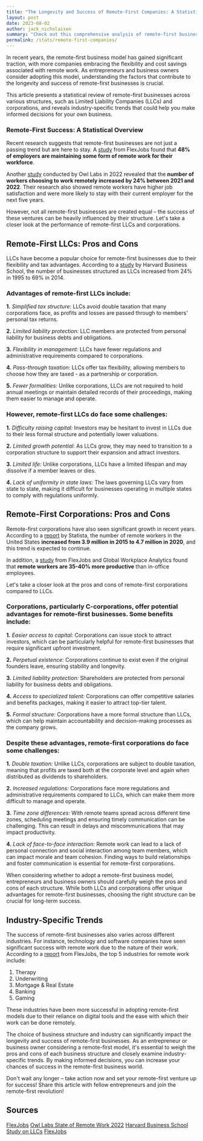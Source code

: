 ```yaml
---
title: "The Longevity and Success of Remote-First Companies: A Statistical Review by Structure"
layout: post
date: 2023-08-02
author: jack_nicholaisen
summary: "Check out this comprehensive analysis of remote-first businesses, their structures, and the key factors influencing their success. Whether you're an entrepreneur or a business owner, you'll gain valuable insights and industry-specific trends that could make all the difference for your remote-first venture. Don't miss out on this opportunity to learn from the latest data – read on and unlock the secrets to thriving in the remote-first business world!"
permalink: /stats/remote-first-companies/
---
```


In recent years, the remote-first business model has gained significant traction, with more companies embracing the flexibility and cost savings associated with remote work. As entrepreneurs and business owners consider adopting this model, understanding the factors that contribute to the longevity and success of remote-first businesses is crucial. 

This article presents a statistical review of remote-first businesses across various structures, such as Limited Liability Companies (LLCs) and corporations, and reveals industry-specific trends that could help you make informed decisions for your own business.

### Remote-First Success: A Statistical Overview

Recent research suggests that remote-first businesses are not just a passing trend but are here to stay. A [study](https://www.flexjobs.com/blog/post/remote-work-statistics/) from FlexJobs found that **48% of employers are maintaining some form of remote work for their workforce**.

Another [study](https://www.owllabs.com/state-of-remote-work/2022) conducted by Owl Labs in 2022 revealed that the **number of workers choosing to work remotely increased by 24% between 2021 and 2022**. Their research also showed remote workers have higher job satisfaction and were more likely to stay with their current employer for the next five years.

However, not all remote-first businesses are created equal – the success of these ventures can be heavily influenced by their structure. Let's take a closer look at the performance of remote-first LLCs and corporations.

## Remote-First LLCs: Pros and Cons

LLCs have become a popular choice for remote-first businesses due to their flexibility and tax advantages. According to a [study](https://papers.ssrn.com/sol3/papers.cfm?abstract_id=2951158) by Harvard Business School, the number of businesses structured as LLCs increased from 24% in 1995 to 69% in 2014.

### Advantages of remote-first LLCs include:

**1.**  *Simplified tax structure*: LLCs avoid double taxation that many corporations face, as profits and losses are passed through to members' personal tax returns.

**2.**  *Limited liability protection:* LLC members are protected from personal liability for business debts and obligations.

**3.**  *Flexibility in management:* LLCs have fewer regulations and administrative requirements compared to corporations.

**4.**  *Pass-through taxation:* LLCs offer tax flexibility, allowing members to choose how they are taxed - as a partnership or corporation.

**5.**  *Fewer formalities:* Unlike corporations, LLCs are not required to hold annual meetings or maintain detailed records of their proceedings, making them easier to manage and operate.

### However, remote-first LLCs do face some challenges:

**1.**  *Difficulty raising capital:* Investors may be hesitant to invest in LLCs due to their less formal structure and potentially lower valuations.

**2.**  *Limited growth potential:* As LLCs grow, they may need to transition to a corporation structure to support their expansion and attract investors.

**3.**  *Limited life:* Unlike corporations, LLCs have a limited lifespan and may dissolve if a member leaves or dies.

**4.**  *Lack of uniformity in state laws:* The laws governing LLCs vary from state to state, making it difficult for businesses operating in multiple states to comply with regulations uniformly.

## Remote-First Corporations: Pros and Cons

Remote-first corporations have also seen significant growth in recent years. According to a [report](https://www.statista.com/statistics/1177421/number-of-remote-workers-in-the-us/) by Statista, the number of remote workers in the United States **increased from 3.9 million in 2015 to 4.7 million in 2020**, and this trend is expected to continue.

In addition, a [study](https://www.flexjobs.com/blog/post/remote-work-statistics/) from FlexJobs and Global Workplace Analytics found that **remote workers are 35-40% more productive** than in-office employees.

Let's take a closer look at the pros and cons of remote-first corporations compared to LLCs.

### Corporations, particularly C-corporations, offer potential advantages for remote-first businesses. Some benefits include:

**1.**  *Easier access to capital:* Corporations can issue stock to attract investors, which can be particularly helpful for remote-first businesses that require significant upfront investment.

**2.**  *Perpetual existence:* Corporations continue to exist even if the original founders leave, ensuring stability and longevity.

**3.**  *Limited liability protection:* Shareholders are protected from personal liability for business debts and obligations.

**4.**  *Access to specialized talent:* Corporations can offer competitive salaries and benefits packages, making it easier to attract top-tier talent.

**5.**  *Formal structure:* Corporations have a more formal structure than LLCs, which can help maintain accountability and decision-making processes as the company grows.

### Despite these advantages, remote-first corporations do face some challenges:

**1.**  *Double taxation:* Unlike LLCs, corporations are subject to double taxation, meaning that profits are taxed both at the corporate level and again when distributed as dividends to shareholders.

**2.**  *Increased regulations:* Corporations face more regulations and administrative requirements compared to LLCs, which can make them more difficult to manage and operate.

**3.**  *Time zone differences:* With remote teams spread across different time zones, scheduling meetings and ensuring timely communication can be challenging. This can result in delays and miscommunications that may impact productivity.

**4.**  *Lack of face-to-face interaction:* Remote work can lead to a lack of personal connection and social interaction among team members, which can impact morale and team cohesion. Finding ways to build relationships and foster communication is essential for remote-first corporations.

When considering whether to adopt a remote-first business model, entrepreneurs and business owners should carefully weigh the pros and cons of each structure. While both LLCs and corporations offer unique advantages for remote-first businesses, choosing the right structure can be crucial for long-term success.

## Industry-Specific Trends

The success of remote-first businesses also varies across different industries. For instance, technology and software companies have seen significant success with remote work due to the nature of their work. According to a [report](https://www.flexjobs.com/blog/post/highest-growth-flexible-career-categories-monthly/) from FlexJobs, the top 5 industries for remote work include:

1.  Therapy
2.  Underwriting
3.  Mortgage & Real Estate
4.  Banking
5.  Gaming

These industries have been more successful in adopting remote-first models due to their reliance on digital tools and the ease with which their work can be done remotely.

The choice of business structure and industry can significantly impact the longevity and success of remote-first businesses. As an entrepreneur or business owner considering a remote-first model, it's essential to weigh the pros and cons of each business structure and closely examine industry-specific trends. By making informed decisions, you can increase your chances of success in the remote-first business world.

Don't wait any longer – take action now and set your remote-first venture up for success! Share this article with fellow entrepreneurs and join the remote-first revolution!

## Sources

[FlexJobs](https://www.flexjobs.com/blog/post/remote-work-statistics/)
[Owl Labs State of Remote Work 2022](https://owllabs.com/state-of-remote-work/2022)
[Harvard Business School Study on LLCs](https://papers.ssrn.com/sol3/papers.cfm?abstract_id=2951158)
[FlexJobs](https://www.flexjobs.com/blog/post/companies-hiring-remote-work-from-home-job/)